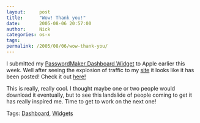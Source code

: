 ```yaml
---
layout:     post
title:      "Wow! Thank you!"
date:       2005-08-06 20:57:00
author:     Nick
categories: os-x
tags:  
permalink: /2005/08/06/wow-thank-you/
---
```

I submitted my [PasswordMaker Dashboard Widget](http://ironboundsoftware.com) to Apple earlier this week. Well after seeing the explosion of traffic to my [site](http://ironboundsoftware.com) it looks like it has been posted! Check it out [here!](http://www.apple.com/downloads/dashboard/calculate_convert/passwordmaker.html)   
  
This is really, really cool. I thought maybe one or two people would download it eventually, but to see this landslide of people coming to get it has really inspired me. Time to get to work on the next one!  
  
Tags: [Dashboard](http://technorati.com/tag/Dashboard), [Widgets](http://technorati.com/tag/widgets)  
  

